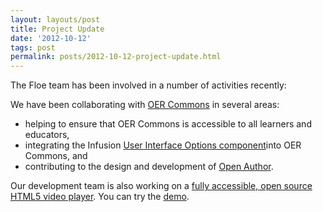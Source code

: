 ```yaml
---
layout: layouts/post
title: Project Update
date: '2012-10-12'
tags: post
permalink: posts/2012-10-12-project-update.html
---
```

<p>
    The Floe team has been involved in a number of activities recently:
</p>
<p>
    We have been collaborating with <a href="http://www.oercommons.org/">OER Commons</a> in several areas:
</p>
<ul>
    <li> helping to ensure that OER Commons is accessible to all learners and educators,</li>
    <li> integrating the Infusion
    <a href="http://wiki.fluidproject.org/display/fluid/%28Floe%29+User+Interface+Options+%28aka.+Learner+Options%29">
    User Interface Options component</a>into OER Commons, and</li>
    <li> contributing to the design and development of
    <a href="http://www.oercommons.org/open-author-about">Open Author</a>.</li>
</ul>
<p>
    Our development team is also working on a
    <a href="http://wiki.fluidproject.org/display/fluid/%28Floe%29%20video%20player%20mockups%20%28final%29">
    fully accessible, open source HTML5 video player</a>.
    You can try the <a href="https://build.fluidproject.org/videoPlayer/demos/Mammals.html">demo</a>.
</p>
